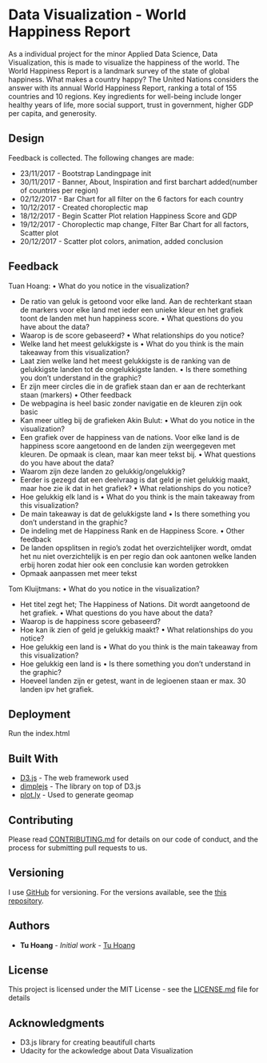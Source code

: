 # Data Visualization - World Happiness Report

As a individual project for the minor Applied Data Science, Data Visualization, this is made to visualize the happiness of the world. The World Happiness Report is a landmark survey of the state of global happiness. What makes a country happy? The United Nations considers the answer with its annual World Happiness Report, ranking a total of 155 countries and 10 regions. Key ingredients for well-being include longer healthy years of life, more social support, trust in government, higher GDP per capita, and generosity.

## Design

Feedback is collected. The following changes are made:
* 23/11/2017 - Bootstrap Landingpage init
* 30/11/2017 - Banner, About, Inspiration and first barchart added(number of countries per region)
* 02/12/2017 - Bar Chart for all filter on the 6 factors for each country
* 10/12/2017 - Created choroplectic map
* 18/12/2017 - Begin Scatter Plot relation Happiness Score and GDP
* 19/12/2017 - Choroplectic map change, Filter Bar Chart for all factors, Scatter plot
* 20/12/2017 - Scatter plot colors, animation, added conclusion

## Feedback
Tuan Hoang:
•	What do you notice in the visualization? 
-	De ratio van geluk is getoond voor elke land. Aan de rechterkant staan de markers voor elke land met ieder een unieke kleur en het grafiek toont de landen met hun happiness score. 
•	What questions do you have about the data? 
-	Waarop is de score gebaseerd?
•	What relationships do you notice? 
-	Welke land het meest gelukkigste is
•	What do you think is the main takeaway from this visualization? 
-	Laat zien welke land het meest gelukkigste is de ranking van de gelukkigste landen tot de ongelukkigste landen.
•	Is there something you don’t understand in the graphic?
-	Er zijn meer circles die in de grafiek staan dan er aan de rechterkant staan (markers)
•	Other feedback
-	De webpagina is heel basic zonder navigatie en de kleuren zijn ook basic
-	Kan meer uitleg bij de grafieken
Akin Bulut:
•	What do you notice in the visualization? 
-	Een grafiek over de happiness van de nations. Voor elke land is de happiness score aangetoond en de landen zijn weergegeven met kleuren. De opmaak is clean, maar kan meer tekst bij. 
•	What questions do you have about the data? 
-	Waarom zijn deze landen zo gelukkig/ongelukkig?
-	Eerder is gezegd dat een deelvraag is dat geld je niet gelukkig maakt, maar hoe zie ik dat in het grafiek?
•	What relationships do you notice? 
-	Hoe gelukkig elk land is
•	What do you think is the main takeaway from this visualization? 
-	De main takeaway is dat de gelukkigste land 
•	Is there something you don’t understand in the graphic?
-	De indeling met de Happiness Rank en de Happiness Score.
•	Other feedback
-	De landen opsplitsen in regio’s zodat het overzichtelijker wordt, omdat het nu niet overzichtelijk is en per regio dan ook aantonen welke landen erbij horen zodat hier ook een conclusie kan worden getrokken
-	Opmaak aanpassen met meer tekst

Tom Kluijtmans:
•	What do you notice in the visualization?  
-	Het titel zegt het; The Happiness of Nations. Dit wordt aangetoond de het grafiek. 
•	What questions do you have about the data? 
-	Waarop is de happiness score gebaseerd?
-	Hoe kan ik zien of geld je gelukkig maakt?
•	What relationships do you notice? 
-	Hoe gelukkig een land is
•	What do you think is the main takeaway from this visualization? 
-	Hoe gelukkig een land is
•	Is there something you don’t understand in the graphic?
-	Hoeveel landen zijn er getest, want in de legioenen staan er max. 30 landen ipv het grafiek.


## Deployment

Run the index.html

## Built With

* [D3.js](https://d3js.org/) - The web framework used
* [dimplejs](http://dimplejs.org/) - The library on top of D3.js
* [plot.ly](https://plot.ly/feed/) - Used to generate geomap

## Contributing

Please read [CONTRIBUTING.md](https://github.com/tuhoang94) for details on our code of conduct, and the process for submitting pull requests to us.

## Versioning

I use [GitHub](http://github.com/) for versioning. For the versions available, see the [this repository](https://github.com/tuhoang94). 

## Authors

* **Tu Hoang** - *Initial work* - [Tu Hoang](https://github.com/tuhoang94)

## License

This project is licensed under the MIT License - see the [LICENSE.md](LICENSE.md) file for details

## Acknowledgments

* D3.js library for creating beautifull charts
* Udacity for the ackowledge about Data Visualization
